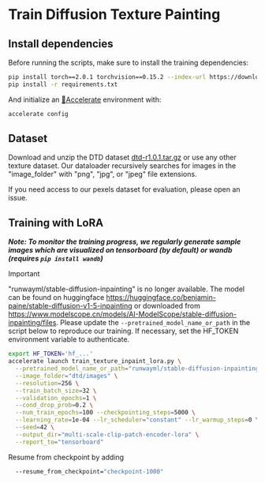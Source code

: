# Train Diffusion Texture Painting

## Install dependencies

Before running the scripts, make sure to install the training dependencies:
```bash
pip install torch==2.0.1 torchvision==0.15.2 --index-url https://download.pytorch.org/whl/cu117
pip install -r requirements.txt
```

And initialize an [🤗Accelerate](https://github.com/huggingface/accelerate/) environment with:

```bash
accelerate config
```

## Dataset
Download and unzip the DTD dataset [dtd-r1.0.1.tar.gz](https://www.robots.ox.ac.uk/~vgg/data/dtd/) or use any other texture dataset. Our dataloader recursively searches for images in the "image_folder" with "png", "jpg", or "jpeg" file extensions.

If you need access to our pexels dataset for evaluation, please open an issue.

## Training with LoRA
**___Note: To monitor the training progress, we regularly generate sample images which are visualized on tensorboard (by default) or wandb (requires `pip install wandb`)___**

> [!IMPORTANT]  
> "runwayml/stable-diffusion-inpainting" is no longer available. 
> The model can be found on huggingface https://huggingface.co/benjamin-paine/stable-diffusion-v1-5-inpainting or downloaded from https://www.modelscope.cn/models/AI-ModelScope/stable-diffusion-inpainting/files. 
> Please update the `--pretrained_model_name_or_path` in the script below to reproduce our training. If necessary, set the HF_TOKEN environment variable to authenticate.

```bash
export HF_TOKEN='hf_...'
accelerate launch train_texture_inpaint_lora.py \
  --pretrained_model_name_or_path="runwayml/stable-diffusion-inpainting" \
  --image_folder="dtd/images" \
  --resolution=256 \
  --train_batch_size=32 \
  --validation_epochs=1 \
  --cond_drop_prob=0.2 \
  --num_train_epochs=100 --checkpointing_steps=5000 \
  --learning_rate=1e-04 --lr_scheduler="constant" --lr_warmup_steps=0 \
  --seed=42 \
  --output_dir="multi-scale-clip-patch-encoder-lora" \
  --report_to="tensorboard"
```

Resume from checkpoint by adding 
```bash
  --resume_from_checkpoint="checkpoint-1000"
```

